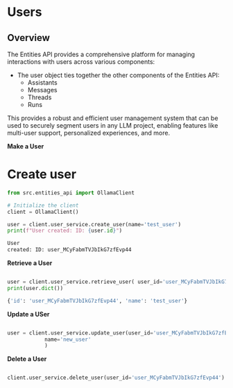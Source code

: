 # Users

## Overview


The Entities API provides a comprehensive platform for managing interactions with users across various components:


*   The user object ties together the other components of the Entities API:
    *   Assistants
    *   Messages
    *   Threads
    *   Runs

This provides a robust and efficient user management system that can be used to securely segment users in any LLM project, enabling features like multi-user support, personalized experiences, and more.

**Make a User**

# Create user

```python
from src.entities_api import OllamaClient

# Initialize the client
client = OllamaClient()

user = client.user_service.create_user(name='test_user')
print(f"User created: ID: {user.id}")

User
created: ID: user_MCyFabmTVJbIkG7zfEvp44
```

**Retrieve a User**
```python

user = client.user_service.retrieve_user( user_id='user_MCyFabmTVJbIkG7zfEvp44') 
print(user.dict())

{'id': 'user_MCyFabmTVJbIkG7zfEvp44', 'name': 'test_user'}
```



**Update a USer**
```python

user = client.user_service.update_user(user_id='user_MCyFabmTVJbIkG7zfEvp44',
            name='new_user'
            )

```


**Delete a  User**

```python

client.user_service.delete_user(user_id='user_MCyFabmTVJbIkG7zfEvp44')

```